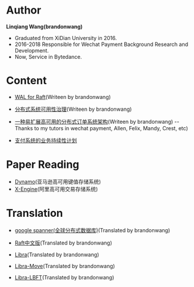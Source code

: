 # Author
**Linqiang Wang(brandonwang)**

- Graduated from XiDian University in 2016. 
- 2016-2018 Responsible for Wechat Payment Background Research and Development. 
- Now, Service in Bytedance.

# Content
- [WAL for Raft](https://github.com/brandonwang001/WAL/blob/master/wal.pdf)(Writeen by brandonwang)
- [分布式系统可用性治理](https://github.com/brandonwang001/BigDataInf/blob/master/availability/avaliablity.pdf)(Writeen by brandonwang)
- [一种易扩展高可用的分布式订单系统架构](https://github.com/brandonwang001/HighAvailiableTradeSystem/blob/master/tradesystem1/tradesystem.pdf)(Writeen by brandonwang)
-- Thanks to my tutors in wechat payment, Allen, Felix, Mandy, Crest, etc)

- [支付系统的业务持续性计划](待完成)

# Paper Reading

- [Dynamo](https://github.com/brandonwang001/PaperReading/blob/master/Dynamo论文读书笔记.pdf)(亚马逊高可用键值存储系统)
- [X-Engine](https://github.com/brandonwang001/PaperReading/blob/master/X-Engine论文读书笔记.pdf)(阿里高可用交易存储系统)


# Translation
- [google spanner(全球分布式数据库)](https://github.com/brandonwang001/spanner_translation/blob/master/spanner.pdf)(Translated by brandonwang)

- [Raft中文版](https://github.com/brandonwang001/raft_translation/blob/master/raft_translation.pdf)(Translated by brandonwang)

- [Libra](https://github.com/brandonwang001/PaperReading/blob/master/The%20Libra%20BlockChain(中英混合版).pdf)(Translated by brandonwang)

- [Libra-Move](https://github.com/brandonwang001/PaperReading/blob/master/Move_%20A%20Language%20With%20Programmable%20Resources(中英混合版).pdf)(Translated by brandonwang)

- [Libra-LBFT](https://github.com/brandonwang001/PaperReading/blob/master/State%20Machine%20Replication%20in%20the%20Libra%20Blockchain%20(中英混合版).pdf)(Translated by brandonwang)

